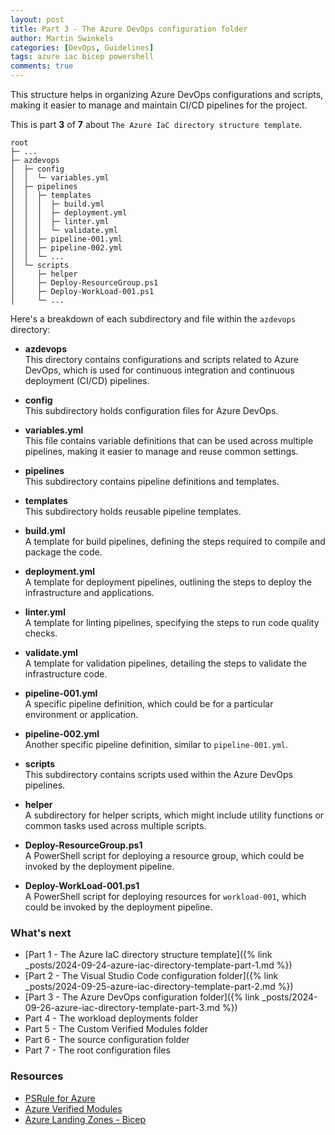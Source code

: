 ```yaml
---
layout: post
title: Part 3 - The Azure DevOps configuration folder
author: Martin Swinkels
categories: [DevOps, Guidelines]
tags: azure iac bicep powershell
comments: true
---
```


This structure helps in organizing Azure DevOps configurations and scripts, making it easier to manage and maintain CI/CD pipelines for the project.

This is part **3** of **7** about `The Azure IaC directory structure template`.

```pre
root
├─ ...
├─ azdevops
│  ├─ config
│  │  └─ variables.yml
│  ├─ pipelines
│  │  ├─ templates
│  │  │  ├─ build.yml
│  │  │  ├─ deployment.yml
│  │  │  ├─ linter.yml
│  │  │  └─ validate.yml
│  │  ├─ pipeline-001.yml
│  │  ├─ pipeline-002.yml
│  │  └─ ...
│  └─ scripts
│     ├─ helper
│     ├─ Deploy-ResourceGroup.ps1
│     ├─ Deploy-WorkLoad-001.ps1
│     └─ ...
```

Here's a breakdown of each subdirectory and file within the `azdevops` directory:

- **azdevops**  
  This directory contains configurations and scripts related to Azure DevOps, which is used for continuous integration and continuous deployment (CI/CD) pipelines.

- **config**  
  This subdirectory holds configuration files for Azure DevOps.

- **variables.yml**  
  This file contains variable definitions that can be used across multiple pipelines, making it easier to manage and reuse common settings.

- **pipelines**  
  This subdirectory contains pipeline definitions and templates.

- **templates**  
  This subdirectory holds reusable pipeline templates.

- **build.yml**  
  A template for build pipelines, defining the steps required to compile and package the code.

- **deployment.yml**  
  A template for deployment pipelines, outlining the steps to deploy the infrastructure and applications.

- **linter.yml**  
  A template for linting pipelines, specifying the steps to run code quality checks.

- **validate.yml**  
  A template for validation pipelines, detailing the steps to validate the infrastructure code.

- **pipeline-001.yml**  
  A specific pipeline definition, which could be for a particular environment or application.

- **pipeline-002.yml**  
  Another specific pipeline definition, similar to `pipeline-001.yml`.

- **scripts**  
  This subdirectory contains scripts used within the Azure DevOps pipelines.

- **helper**  
  A subdirectory for helper scripts, which might include utility functions or common tasks used across multiple scripts.

- **Deploy-ResourceGroup.ps1**  
  A PowerShell script for deploying a resource group, which could be invoked by the deployment pipeline.

- **Deploy-WorkLoad-001.ps1**  
  A PowerShell script for deploying resources for `workload-001`, which could be invoked by the deployment pipeline.

### What's next

- [Part 1 - The Azure IaC directory structure template]({% link _posts/2024-09-24-azure-iac-directory-template-part-1.md %})
- [Part 2 - The Visual Studio Code configuration folder]({% link _posts/2024-09-25-azure-iac-directory-template-part-2.md %})
- [Part 3 - The Azure DevOps configuration folder]({% link _posts/2024-09-26-azure-iac-directory-template-part-3.md %})
- Part 4 - The workload deployments folder
- Part 5 - The Custom Verified Modules folder
- Part 6 - The source configuration folder
- Part 7 - The root configuration files

<!-- omit from toc -->
### Resources

- <a href="https://azure.github.io/PSRule.Rules.Azure" target="_blanc">PSRule for Azure</a>
- <a href="https://azure.github.io/Azure-Verified-Modules/" target="_blanc">Azure Verified Modules</a>
- <a href="https://github.com/Azure/ALZ-Bicep" target="_blanc">Azure Landing Zones - Bicep</a>
